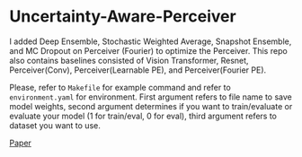 # Uncertainty-Aware-Perceiver

I added Deep Ensemble, Stochastic Weighted Average, Snapshot Ensemble, and MC Dropout on Perceiver (Fourier) to optimize the Perceiver. This repo also contains baselines consisted of Vision Transformer, Resnet, Perceiver(Conv), Perceiver(Learnable PE), and Perceiver(Fourier PE).

Please, refer to ``Makefile`` for example command and refer to ``environment.yaml`` for environment. First argument refers to file name to save model weights, second argument determines if you want to train/evaluate or evaluate your model (1 for train/eval, 0 for eval), third argument refers to dataset you want to use.


[Paper](https://github.com/euiyulsong/Uncertainty-Aware-Perceiver/files/8986219/uncertainty_aware_perceiver.pdf)
